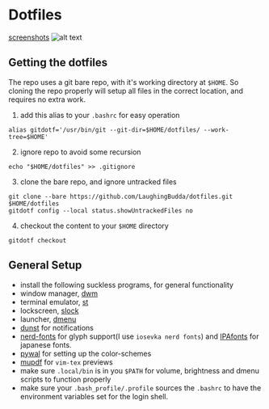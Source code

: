 # Dotfiles
[screenshots](https://imgur.com/a/hlQwaR9)
![alt text](https://imgur.com/DEpBmg1.png)



## Getting the dotfiles
The repo uses a git bare repo, with it's working directory at `$HOME`. So cloning the repo properly will setup all files in the correct location, and requires no extra work.
1. add this alias to your `.bashrc` for easy operation
```
alias gitdotf='/usr/bin/git --git-dir=$HOME/dotfiles/ --work-tree=$HOME'
```
2. ignore repo to avoid some recursion
```
echo "$HOME/dotfiles" >> .gitignore
```
3. clone the bare repo, and ignore untracked files
```
git clone --bare https://github.com/LaughingBudda/dotfiles.git $HOME/dotfiles
gitdotf config --local status.showUntrackedFiles no
```
4.  checkout the content to your `$HOME` directory
```
gitdotf checkout
```
## General Setup
- install the following suckless programs, for general functionality
- window manager, [dwm](https://github.com/LaughingBudda/dwm)
- terminal emulator, [st](https://github.com/LaughingBudda/st)
- lockscreen, [slock](https://tools.suckless.org/slock/)
- launcher, [dmenu](https://tools.suckless.org/dmenu/)
- [dunst](https://github.com/dunst-project/dunst) for notifications
- [nerd-fonts](https://github.com/ryanoasis/nerd-fonts) for glyph support(I use `iosevka nerd fonts`)
and [IPAfonts](https://www.archlinux.org/packages/?name=otf-ipafont) for japanese fonts.
- [pywal](https://github.com/dylanaraps/pywal) for setting up the color-schemes
- [mupdf](https://mupdf.com/docs/manual-mupdf-gl.html) for `vim-tex` previews
- make sure `.local/bin` is in you `$PATH` for volume,  brightness and dmenu scripts to function properly
- make sure your `.bash_profile/.profile` sources the `.bashrc` to have the environment variables set for the login shell.
